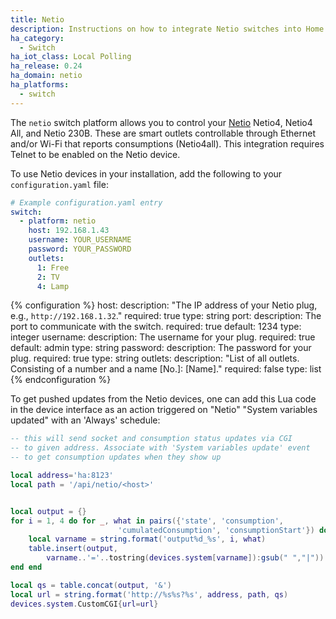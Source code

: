 ```yaml
---
title: Netio
description: Instructions on how to integrate Netio switches into Home Assistant.
ha_category:
  - Switch
ha_iot_class: Local Polling
ha_release: 0.24
ha_domain: netio
ha_platforms:
  - switch
---
```


The `netio` switch platform allows you to control your [Netio](https://www.netio-products.com/en/overview/) Netio4, Netio4 All, and Netio 230B. These are smart outlets controllable through Ethernet and/or Wi-Fi that reports consumptions (Netio4all). This integration requires Telnet to be enabled on the Netio device.

To use Netio devices in your installation, add the following to your `configuration.yaml` file:

```yaml
# Example configuration.yaml entry
switch:
  - platform: netio
    host: 192.168.1.43
    username: YOUR_USERNAME
    password: YOUR_PASSWORD
    outlets:
      1: Free
      2: TV
      4: Lamp
```

{% configuration %}
host:
  description: "The IP address of your Netio plug, e.g., `http://192.168.1.32`."
  required: true
  type: string
port:
  description: The port to communicate with the switch.
  required: true
  default: 1234
  type: integer
username:
  description: The username for your plug.
  required: true
  default: admin
  type: string
password:
  description: The password for your plug.
  required: true
  type: string
outlets:
  description: "List of all outlets. Consisting of a number and a name [No.]: [Name]."
  required: false
  type: list
{% endconfiguration %}

To get pushed updates from the Netio devices, one can add this Lua code in the device interface as an action triggered on "Netio" "System variables updated" with an 'Always' schedule:

```lua
-- this will send socket and consumption status updates via CGI
-- to given address. Associate with 'System variables update' event
-- to get consumption updates when they show up

local address='ha:8123'
local path = '/api/netio/<host>'


local output = {}
for i = 1, 4 do for _, what in pairs({'state', 'consumption',
                        'cumulatedConsumption', 'consumptionStart'}) do
    local varname = string.format('output%d_%s', i, what)
    table.insert(output,
        varname..'='..tostring(devices.system[varname]):gsub(" ","|"))
end end

local qs = table.concat(output, '&')
local url = string.format('http://%s%s?%s', address, path, qs)
devices.system.CustomCGI{url=url}
```
